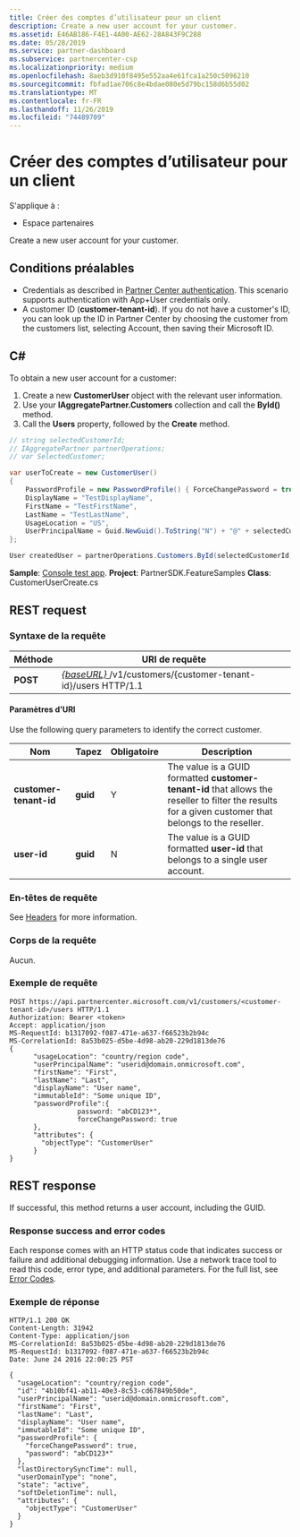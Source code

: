 ```yaml
---
title: Créer des comptes d’utilisateur pour un client
description: Create a new user account for your customer.
ms.assetid: E46AB186-F4E1-4A00-AE62-28A843F9C288
ms.date: 05/28/2019
ms.service: partner-dashboard
ms.subservice: partnercenter-csp
ms.localizationpriority: medium
ms.openlocfilehash: 8aeb3d910f8495e552aa4e61fca1a250c5096210
ms.sourcegitcommit: fbfad1ae706c8e4bdae080e5d79bc158d6b55d02
ms.translationtype: MT
ms.contentlocale: fr-FR
ms.lasthandoff: 11/26/2019
ms.locfileid: "74489709"
---
```

# <a name="create-user-accounts-for-a-customer"></a>Créer des comptes d’utilisateur pour un client

S'applique à :

- Espace partenaires

Create a new user account for your customer.

## <a name="prerequisites"></a>Conditions préalables

- Credentials as described in [Partner Center authentication](partner-center-authentication.md). This scenario supports authentication with App+User credentials only.
- A customer ID (**customer-tenant-id**). If you do not have a customer's ID, you can look up the ID in Partner Center by choosing the customer from the customers list, selecting Account, then saving their Microsoft ID.

## <a name="c"></a>C\#

To obtain a new user account for a customer:

1. Create a new **CustomerUser** object with the relevant user information.
2. Use your **IAggregatePartner.Customers** collection and call the **ById()** method.
3. Call the **Users** property, followed by the **Create** method.

``` csharp
// string selectedCustomerId;
// IAggregatePartner partnerOperations;
// var SelectedCustomer;

var userToCreate = new CustomerUser()
{
    PasswordProfile = new PasswordProfile() { ForceChangePassword = true, Password = "Password!1" },
    DisplayName = "TestDisplayName",
    FirstName = "TestFirstName",
    LastName = "TestLastName",
    UsageLocation = "US",
    UserPrincipalName = Guid.NewGuid().ToString("N") + "@" + selectedCustomer.CompanyProfile.Domain.ToString()
};

User createdUser = partnerOperations.Customers.ById(selectedCustomerId).Users.Create(userToCreate);
```

**Sample**: [Console test app](console-test-app.md). **Project**: PartnerSDK.FeatureSamples **Class**: CustomerUserCreate.cs

## <a name="rest-request"></a>REST request

### <a name="request-syntax"></a>Syntaxe de la requête

| Méthode   | URI de requête                                                                                  |
|----------|----------------------------------------------------------------------------------------------|
| **POST** | [ *{baseURL}* ](partner-center-rest-urls.md)/v1/customers/{customer-tenant-id}/users HTTP/1.1 |

#### <a name="uri-parameters"></a>Paramètres d’URI

Use the following query parameters to identify the correct customer.

| Nom | Tapez | Obligatoire | Description |
|----- |----- | -------- |------------ |
| **customer-tenant-id** | **guid** | Y | The value is a GUID formatted **customer-tenant-id** that allows the reseller to filter the results for a given customer that belongs to the reseller. |
| **user-id** | **guid** | N | The value is a GUID formatted **user-id** that belongs to a single user account. |

### <a name="request-headers"></a>En-têtes de requête

See [Headers](headers.md) for more information.

### <a name="request-body"></a>Corps de la requête

Aucun.

### <a name="request-example"></a>Exemple de requête

```http
POST https://api.partnercenter.microsoft.com/v1/customers/<customer-tenant-id>/users HTTP/1.1
Authorization: Bearer <token>
Accept: application/json
MS-RequestId: b1317092-f087-471e-a637-f66523b2b94c
MS-CorrelationId: 8a53b025-d5be-4d98-ab20-229d1813de76
{
      "usageLocation": "country/region code",
      "userPrincipalName": "userid@domain.onmicrosoft.com",
      "firstName": "First",
      "lastName": "Last",
      "displayName": "User name",  
      "immutableId": "Some unique ID",
      "passwordProfile":{
                 password: "abCD123*",
                 forceChangePassword: true
      },
      "attributes": {
        "objectType": "CustomerUser"
      }
}
```

## <a name="rest-response"></a>REST response

If successful, this method returns a user account, including the GUID.

### <a name="response-success-and-error-codes"></a>Response success and error codes

Each response comes with an HTTP status code that indicates success or failure and additional debugging information. Use a network trace tool to read this code, error type, and additional parameters. For the full list, see [Error Codes](error-codes.md).

### <a name="response-example"></a>Exemple de réponse

```http
HTTP/1.1 200 OK
Content-Length: 31942
Content-Type: application/json
MS-CorrelationId: 8a53b025-d5be-4d98-ab20-229d1813de76
MS-RequestId: b1317092-f087-471e-a637-f66523b2b94c
Date: June 24 2016 22:00:25 PST

{
  "usageLocation": "country/region code",
  "id": "4b10bf41-ab11-40e3-8c53-cd67849b50de",
  "userPrincipalName": "userid@domain.onmicrosoft.com",
  "firstName": "First",
  "lastName": "Last",
  "displayName": "User name",
  "immutableId": "Some unique ID",
  "passwordProfile": {
    "forceChangePassword": true,
    "password": "abCD123*"
  },
  "lastDirectorySyncTime": null,
  "userDomainType": "none",
  "state": "active",
  "softDeletionTime": null,
  "attributes": {
    "objectType": "CustomerUser"
  }
}
```